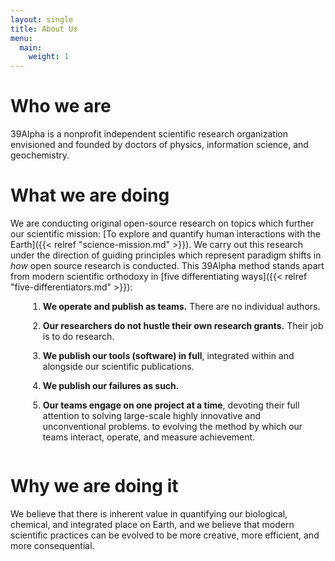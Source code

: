 ```yaml
---
layout: single
title: About Us
menu:
  main:
    weight: 1
---
```

# Who we are
39Alpha is a nonprofit independent scientific research organization envisioned and founded by
doctors of physics, information science, and geochemistry.

# What we are doing
We are conducting original open-source research on topics which further our scientific mission: [To
explore and quantify human interactions with the Earth]({{< relref "science-mission.md" >}}). We
carry out this research under the direction of guiding principles which represent paradigm shifts in
_how_ open source research is conducted. This 39Alpha method stands apart from modern scientific
orthodoxy in [five differentiating ways]({{< relref "five-differentiators.md" >}}):

<style>
ol li {
    padding-bottom: 1em;
    margin-left: 2em;
}
</style>

1. **We operate and publish as teams.** There are no individual authors.
2. **Our researchers do not hustle their own research grants.** Their job is to do research.
3. **We publish our tools (software) in full**, integrated within and alongside our scientific
   publications.
4. **We publish our failures as such.**
5. **Our teams engage on one project at a time**, devoting their full attention to solving
   large-scale highly innovative and unconventional problems.
   to evolving the method by which our teams interact, operate, and measure achievement.

# Why we are doing it
We believe that there is inherent value in quantifying our biological, chemical, and integrated
place on Earth, and we believe that modern scientific practices can be evolved to be more creative,
more efficient, and more consequential.
